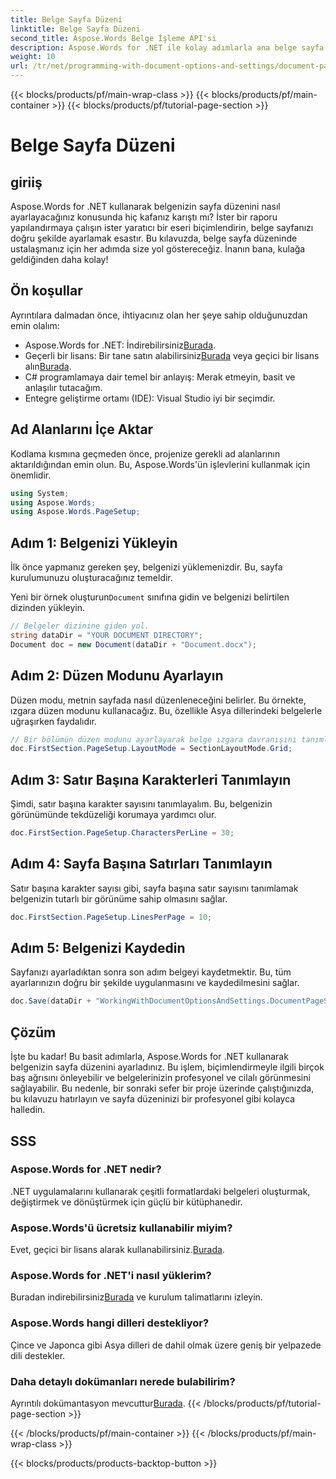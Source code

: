 ```yaml
---
title: Belge Sayfa Düzeni
linktitle: Belge Sayfa Düzeni
second_title: Aspose.Words Belge İşleme API'si
description: Aspose.Words for .NET ile kolay adımlarla ana belge sayfa kurulumunu yapın. Yüklemeyi, düzeni ayarlamayı, satır başına karakter sayısını, sayfa başına satır sayısını tanımlamayı ve belgenizi kaydetmeyi öğrenin.
weight: 10
url: /tr/net/programming-with-document-options-and-settings/document-page-setup/
---
```


{{< blocks/products/pf/main-wrap-class >}}
{{< blocks/products/pf/main-container >}}
{{< blocks/products/pf/tutorial-page-section >}}

# Belge Sayfa Düzeni

## giriiş

Aspose.Words for .NET kullanarak belgenizin sayfa düzenini nasıl ayarlayacağınız konusunda hiç kafanız karıştı mı? İster bir raporu yapılandırmaya çalışın ister yaratıcı bir eseri biçimlendirin, belge sayfanızı doğru şekilde ayarlamak esastır. Bu kılavuzda, belge sayfa düzeninde ustalaşmanız için her adımda size yol göstereceğiz. İnanın bana, kulağa geldiğinden daha kolay!

## Ön koşullar

Ayrıntılara dalmadan önce, ihtiyacınız olan her şeye sahip olduğunuzdan emin olalım:

-  Aspose.Words for .NET: İndirebilirsiniz[Burada](https://releases.aspose.com/words/net/).
-  Geçerli bir lisans: Bir tane satın alabilirsiniz[Burada](https://purchase.aspose.com/buy) veya geçici bir lisans alın[Burada](https://purchase.aspose.com/temporary-license/).
- C# programlamaya dair temel bir anlayış: Merak etmeyin, basit ve anlaşılır tutacağım.
- Entegre geliştirme ortamı (IDE): Visual Studio iyi bir seçimdir.

## Ad Alanlarını İçe Aktar

Kodlama kısmına geçmeden önce, projenize gerekli ad alanlarının aktarıldığından emin olun. Bu, Aspose.Words'ün işlevlerini kullanmak için önemlidir.

```csharp
using System;
using Aspose.Words;
using Aspose.Words.PageSetup;
```

## Adım 1: Belgenizi Yükleyin

İlk önce yapmanız gereken şey, belgenizi yüklemenizdir. Bu, sayfa kurulumunuzu oluşturacağınız temeldir.

 Yeni bir örnek oluşturun`Document` sınıfına gidin ve belgenizi belirtilen dizinden yükleyin.

```csharp
// Belgeler dizinine giden yol.
string dataDir = "YOUR DOCUMENT DIRECTORY";
Document doc = new Document(dataDir + "Document.docx");
```

## Adım 2: Düzen Modunu Ayarlayın

Düzen modu, metnin sayfada nasıl düzenleneceğini belirler. Bu örnekte, ızgara düzen modunu kullanacağız. Bu, özellikle Asya dillerindeki belgelerle uğraşırken faydalıdır.

```csharp
// Bir bölümün düzen modunu ayarlayarak belge ızgara davranışını tanımlayabilirsiniz.
doc.FirstSection.PageSetup.LayoutMode = SectionLayoutMode.Grid;
```

## Adım 3: Satır Başına Karakterleri Tanımlayın

Şimdi, satır başına karakter sayısını tanımlayalım. Bu, belgenizin görünümünde tekdüzeliği korumaya yardımcı olur.

```csharp
doc.FirstSection.PageSetup.CharactersPerLine = 30;
```

## Adım 4: Sayfa Başına Satırları Tanımlayın

Satır başına karakter sayısı gibi, sayfa başına satır sayısını tanımlamak belgenizin tutarlı bir görünüme sahip olmasını sağlar.

```csharp
doc.FirstSection.PageSetup.LinesPerPage = 10;
```

## Adım 5: Belgenizi Kaydedin

Sayfanızı ayarladıktan sonra son adım belgeyi kaydetmektir. Bu, tüm ayarlarınızın doğru bir şekilde uygulanmasını ve kaydedilmesini sağlar.

```csharp
doc.Save(dataDir + "WorkingWithDocumentOptionsAndSettings.DocumentPageSetup.docx");
```

## Çözüm

İşte bu kadar! Bu basit adımlarla, Aspose.Words for .NET kullanarak belgenizin sayfa düzenini ayarladınız. Bu işlem, biçimlendirmeyle ilgili birçok baş ağrısını önleyebilir ve belgelerinizin profesyonel ve cilalı görünmesini sağlayabilir. Bu nedenle, bir sonraki sefer bir proje üzerinde çalıştığınızda, bu kılavuzu hatırlayın ve sayfa düzeninizi bir profesyonel gibi kolayca halledin.

## SSS

### Aspose.Words for .NET nedir?
.NET uygulamalarını kullanarak çeşitli formatlardaki belgeleri oluşturmak, değiştirmek ve dönüştürmek için güçlü bir kütüphanedir.

### Aspose.Words'ü ücretsiz kullanabilir miyim?
Evet, geçici bir lisans alarak kullanabilirsiniz.[Burada](https://purchase.aspose.com/temporary-license/).

### Aspose.Words for .NET'i nasıl yüklerim?
 Buradan indirebilirsiniz[Burada](https://releases.aspose.com/words/net/) ve kurulum talimatlarını izleyin.

### Aspose.Words hangi dilleri destekliyor?
Çince ve Japonca gibi Asya dilleri de dahil olmak üzere geniş bir yelpazede dili destekler.

### Daha detaylı dokümanları nerede bulabilirim?
 Ayrıntılı dokümantasyon mevcuttur[Burada](https://reference.aspose.com/words/net/).
{{< /blocks/products/pf/tutorial-page-section >}}

{{< /blocks/products/pf/main-container >}}
{{< /blocks/products/pf/main-wrap-class >}}

{{< blocks/products/products-backtop-button >}}
